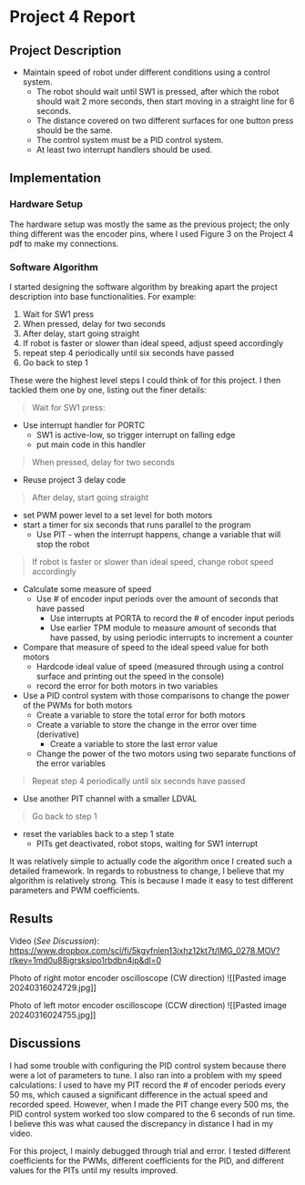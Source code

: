# Project 4 Report

## Project Description

- Maintain speed of robot under different conditions using a control system.
	- The robot should wait until SW1 is pressed, after which the robot should wait 2 more seconds, then start moving in a straight line for 6 seconds. 
	- The distance covered on two different surfaces for one button press should be the same. 
	- The control system must be a PID control system.
	- At least two interrupt handlers should be used.

## Implementation

### Hardware Setup

The hardware setup was mostly the same as the previous project; the only thing different was the encoder pins, where I used Figure 3 on the Project 4 pdf to make my connections.

### Software Algorithm

I started designing the software algorithm by breaking apart the project description into base functionalities. For example:

1. Wait for SW1 press
2. When pressed, delay for two seconds
3. After delay, start going straight
4. If robot is faster or slower than ideal speed, adjust speed accordingly
5. repeat step 4 periodically until six seconds have passed
6. Go back to step 1

These were the highest level steps I could think of for this project. I then tackled them one by one, listing out the finer details:

> Wait for SW1 press:
- Use interrupt handler for PORTC
	- SW1 is active-low, so trigger interrupt on falling edge
	- put main code in this handler

> When pressed, delay for two seconds
- Reuse project 3 delay code

> After delay, start going straight
- set PWM power level to a set level for both motors
- start a timer for six seconds that runs parallel to the program
	- Use PIT - when the interrupt happens, change a variable that will stop the robot

> If robot is faster or slower than ideal speed, change robot speed accordingly
- Calculate some measure of speed
	- Use \# of encoder input periods over the amount of seconds that have passed
		- Use interrupts at PORTA to record the \# of encoder input periods
		- Use earlier TPM module to measure amount of seconds that have passed, by using periodic interrupts to increment a counter
- Compare that measure of speed to the ideal speed value for both motors
	- Hardcode ideal value of speed (measured through using a control surface and printing out the speed in the console)
	- record the error for both motors in two variables
- Use a PID control system with those comparisons to change the power of the PWMs for both motors
	- Create a variable to store the total error for both motors
	- Create a variable to store the change in the error over time (derivative)
		- Create a variable to store the last error value
	- Change the power of the two motors using two separate functions of the error variables

> Repeat step 4 periodically until six seconds have passed
- Use another PIT channel with a smaller LDVAL

> Go back to step 1
- reset the variables back to a step 1 state
	- PITs get deactivated, robot stops, waiting for SW1 interrupt

It was relatively simple to actually code the algorithm once I created such a detailed framework. In regards to robustness to change, I believe that my algorithm is relatively strong. This is because I made it easy to test different parameters and PWM coefficients.

## Results

Video (*See Discussion*):
https://www.dropbox.com/scl/fi/5kgyfnlen13ixhz12kt7t/IMG_0278.MOV?rlkey=1md0u88jgrsksipo1rbdbn4jp&dl=0

Photo of right motor encoder oscilloscope (CW direction)
![[Pasted image 20240316024729.jpg]]

Photo of left motor encoder oscilloscope (CCW direction)
![[Pasted image 20240316024755.jpg]]

## Discussions

I had some trouble with configuring the PID control system because there were a lot of parameters to tune. I also ran into a problem with my speed calculations: I used to have my PIT record the \# of encoder periods every 50 ms, which caused a significant difference in the actual speed and recorded speed. However, when I made the PIT change every 500 ms, the PID control system worked too slow compared to the 6 seconds of run time. I believe this was what caused the discrepancy in distance I had in my video.

For this project, I mainly debugged through trial and error. I tested different coefficients for the PWMs, different coefficients for the PID, and different values for the PITs until my results improved.